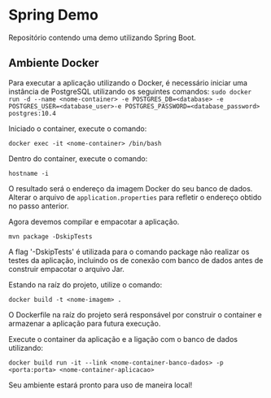 # Spring Demo
Repositório contendo uma demo utilizando Spring Boot.

## Ambiente Docker
Para executar a aplicação utilizando o Docker, é necessário iniciar uma instância de PostgreSQL utilizando os seguintes comandos:
```sudo docker run -d --name <nome-container> -e POSTGRES_DB=<database> -e POSTGRES_USER=<database_user>-e POSTGRES_PASSWORD=<database_password> postgres:10.4```

Iniciado o container, execute o comando:

```docker exec -it <nome-container> /bin/bash```

Dentro do container, execute o comando:

```hostname -i```

O resultado será o endereço da imagem Docker do seu banco de dados.
Alterar o arquivo de ```application.properties``` para refletir o endereço obtido no passo anterior.

Agora devemos compilar e empacotar a aplicação.

```mvn package -DskipTests```

A flag '-DskipTests' é utilizada para o comando package não realizar os testes da aplicação, incluindo os de conexão com banco de dados antes de construir empacotar o arquivo Jar.

Estando na raíz do projeto, utilize o comando:

```docker build -t <nome-imagem> . ```

O Dockerfile na raíz do projeto será responsável por construir o container e armazenar a aplicação para futura execução.

Execute o container da aplicação e a ligação com o banco de dados utilizando:

```docker build run -it --link <nome-container-banco-dados> -p <porta:porta> <nome-container-aplicacao>```

Seu ambiente estará pronto para uso de maneira local!


